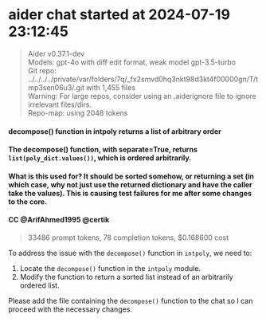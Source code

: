 
# aider chat started at 2024-07-19 23:12:45

> Aider v0.37.1-dev  
> Models: gpt-4o with diff edit format, weak model gpt-3.5-turbo  
> Git repo: ../../../../private/var/folders/7q/_fx2smvd0hq3nkt98d3kt4f00000gn/T/tmp3sen06u3/.git with 1,455 files  
> Warning: For large repos, consider using an .aiderignore file to ignore irrelevant files/dirs.  
> Repo-map: using 2048 tokens  

#### decompose() function in intpoly returns a list of arbitrary order  
#### The decompose() function, with separate=True, returns `list(poly_dict.values())`, which is ordered arbitrarily.    
####   
#### What is this used for? It should be sorted somehow, or returning a set (in which case, why not just use the returned dictionary and have the caller take the values). This is causing test failures for me after some changes to the core.   
####   
#### CC @ArifAhmed1995 @certik  
> 33486 prompt tokens, 78 completion tokens, $0.168600 cost  

To address the issue with the `decompose()` function in `intpoly`, we need to:

1. Locate the `decompose()` function in the `intpoly` module.
2. Modify the function to return a sorted list instead of an arbitrarily ordered list.

Please add the file containing the `decompose()` function to the chat so I can proceed with the necessary changes.

